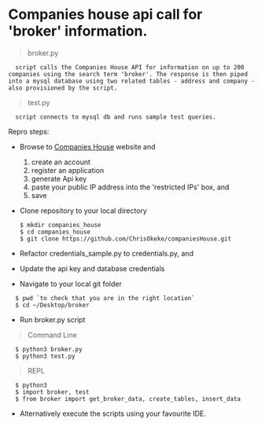 # Companies house api call for 'broker' information.

> broker.py
```
  script calls the Companies House API for information on up to 200 companies using the search term 'broker'. The response is then piped into a mysql database using two related tables - address and company - also provisioned by the script.
```
> test.py
```
  script connects to mysql db and runs sample test queries. 
```

Repro steps:

* Browse to [Companies House](https://developer.companieshouse.gov.uk/developer/applications/register) website and
  1. create an account
  2. register an application
  3. generate Api key
  4. paste your public IP address into the 'restricted IPs' box, and
  5. save

* Clone repository to your local directory
  ```
  $ mkdir companies_house
  $ cd companies_house
  $ git clone https://github.com/ChrisOkeke/companiesHouse.git
  ```
* Refactor credentials_sample.py to credentials.py, and
* Update the api key and database credentials
* Navigate to your local git folder
```
  $ pwd `to check that you are in the right location`
  $ cd ~/Desktop/broker
```
* Run broker.py script
> Command Line
```
  $ python3 broker.py
  $ python3 test.py
```
> REPL
```
  $ python3
  $ import broker, test
  $ from broker import get_broker_data, create_tables, insert_data
```
* Alternatively execute the scripts using your favourite IDE.